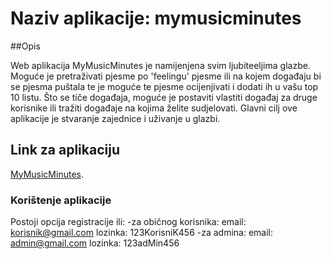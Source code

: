 # Naziv aplikacije: mymusicminutes

##Opis

Web aplikacija MyMusicMinutes je namijenjena svim ljubiteeljima glazbe. Moguće je pretraživati pjesme po 'feelingu' pjesme ili na kojem događaju bi se pjesma puštala te je moguće te pjesme ocijenjivati i dodati ih u vašu top 10 listu. Što se tiče događaja, moguće je postaviti vlastiti događaj za druge korisnike ili tražiti događaje na kojima želite sudjelovati. Glavni cilj ove aplikacije je stvaranje zajednice i uživanje u glazbi. 

## Link za aplikaciju
[MyMusicMinutes](https://mymusicminutes.netlify.app/).

### Korištenje aplikacije
Postoji opcija registracije ili:
  -za običnog korisnika: email: korisnik@gmail.com lozinka: 123KorisniK456
  -za admina: email: admin@gmail.com lozinka: 123adMin456

